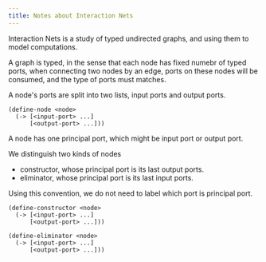 ```yaml
---
title: Notes about Interaction Nets
---
```


Interaction Nets is a study of typed undirected graphs,
and using them to model computations.

A graph is typed, in the sense that
each node has fixed numebr of typed ports,
when connecting two nodes by an edge,
ports on these nodes will be consumed,
and the type of ports must matches.

A node's ports are split into two lists, input ports and output ports.

```inet
(define-node <node>
  (-> [<input-port> ...]
      [<output-port> ...]))
```

A node has one principal port, which might be input port or output port.

We distinguish two kinds of nodes

- constructor, whose principal port is its last output ports.
- eliminator, whose principal port is its last input ports.

Using this convention, we do not need to label which port is principal port.

```inet
(define-constructor <node>
  (-> [<input-port> ...]
      [<output-port> ...]))

(define-eliminator <node>
  (-> [<input-port> ...]
      [<output-port> ...]))
```
